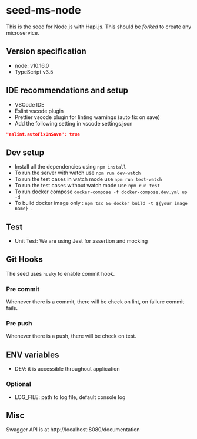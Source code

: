 # seed-ms-node

This is the seed for Node.js with Hapi.js. This should be _forked_ to create any microservice.

## Version specification
- node: v10.16.0
- TypeScript v3.5
## IDE recommendations and setup

- VSCode IDE
- Eslint vscode plugin
- Prettier vscode plugin for linting warnings (auto fix on save)
- Add the following setting in vscode settings.json 
```json
"eslint.autoFixOnSave": true
```

## Dev setup
- Install all the dependencies using `npm install`
- To run the server with watch use `npm run dev-watch`
- To run the test cases in watch mode use `npm run test-watch`
- To run the test cases without watch mode use `npm run test`
- To run docker compose `docker-compose -f docker-compose.dev.yml up -d`
- To build docker image only :
`
 npm tsc &&
 docker build -t ${your image name} .
`

## Test

- Unit Test: We are using Jest for assertion and mocking

## Git Hooks
The seed uses `husky` to enable commit hook.

### Pre commit
Whenever there is a commit, there will be check on lint, on failure commit fails.

### Pre push
Whenever there is a push, there will be check on test.


## ENV variables
- DEV: it is accessible throughout application

### Optional
- LOG_FILE: path to log file, default console log


## Misc

Swagger API is at http://localhost:8080/documentation
